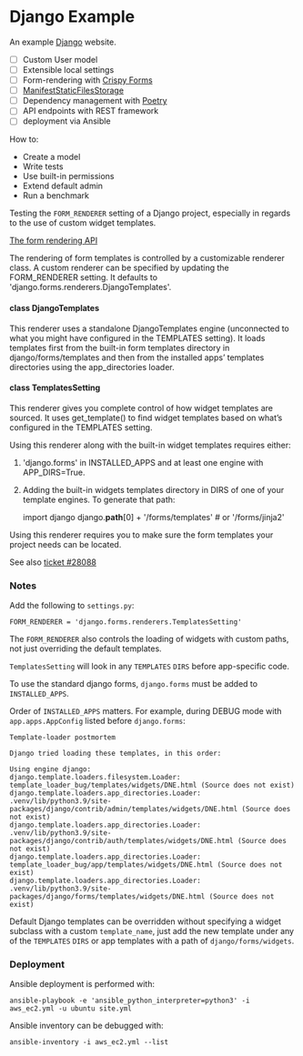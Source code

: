 Django Example
====

An example [Django](https://www.djangoproject.com) website.

- [ ] Custom User model
- [ ] Extensible local settings
- [ ] Form-rendering with [Crispy Forms](https://django-crispy-forms.readthedocs.io/en/latest/)
- [ ] [ManifestStaticFilesStorage](https://docs.djangoproject.com/en/3.2/ref/contrib/staticfiles/#manifeststaticfilesstorage)
- [ ] Dependency management with [Poetry](https://python-poetry.org/docs/master/)
- [ ] API endpoints with REST framework
- [ ] deployment via Ansible

How to:

* Create a model
* Write tests
* Use built-in permissions
* Extend default admin
* Run a benchmark



Testing the `FORM_RENDERER` setting of a Django project, especially in regards to the use of custom widget templates.

[The form rendering API](https://docs.djangoproject.com/en/3.2/ref/forms/renderers/#django.forms.renderers.DjangoTemplates)

The rendering of form templates is controlled by a customizable renderer class. A custom renderer can be specified by updating the FORM_RENDERER setting. It defaults to 'django.forms.renderers.DjangoTemplates'.

#### class DjangoTemplates

This renderer uses a standalone DjangoTemplates engine (unconnected to what you might have configured in the TEMPLATES setting). It loads templates first from the built-in form templates directory in django/forms/templates and then from the installed apps’ templates directories using the app_directories loader.


#### class TemplatesSetting

This renderer gives you complete control of how widget templates are sourced. It uses get_template() to find widget templates based on what’s configured in the TEMPLATES setting.

Using this renderer along with the built-in widget templates requires either:

1. 'django.forms' in INSTALLED_APPS and at least one engine with APP_DIRS=True.

2. Adding the built-in widgets templates directory in DIRS of one of your template engines. To generate that path:

    import django
    django.__path__[0] + '/forms/templates'  # or '/forms/jinja2'

Using this renderer requires you to make sure the form templates your project needs can be located.


See also [ticket #28088](https://code.djangoproject.com/ticket/28088)



### Notes

Add the following to `settings.py`:

    FORM_RENDERER = 'django.forms.renderers.TemplatesSetting'


The `FORM_RENDERER` also controls the loading of widgets with custom paths, not just overriding the default templates.

`TemplatesSetting` will look in any `TEMPLATES` `DIRS` before app-specific code.

To use the standard django forms, `django.forms` must be added to `INSTALLED_APPS`.

Order of `INSTALLED_APPS` matters. For example, during DEBUG mode with `app.apps.AppConfig` listed before `django.forms`:

    Template-loader postmortem

    Django tried loading these templates, in this order:

    Using engine django:
    django.template.loaders.filesystem.Loader: template_loader_bug/templates/widgets/DNE.html (Source does not exist)
    django.template.loaders.app_directories.Loader: .venv/lib/python3.9/site-packages/django/contrib/admin/templates/widgets/DNE.html (Source does not exist)
    django.template.loaders.app_directories.Loader: .venv/lib/python3.9/site-packages/django/contrib/auth/templates/widgets/DNE.html (Source does not exist)
    django.template.loaders.app_directories.Loader: template_loader_bug/app/templates/widgets/DNE.html (Source does not exist)
    django.template.loaders.app_directories.Loader: .venv/lib/python3.9/site-packages/django/forms/templates/widgets/DNE.html (Source does not exist)

Default Django templates can be overridden without specifying a widget subclass with a custom `template_name`, just add the new template under any of the `TEMPLATES` `DIRS` or app templates with a path of `django/forms/widgets`.

### Deployment

Ansible deployment is performed with:

    ansible-playbook -e 'ansible_python_interpreter=python3' -i aws_ec2.yml -u ubuntu site.yml

Ansible inventory can be debugged with:

    ansible-inventory -i aws_ec2.yml --list
